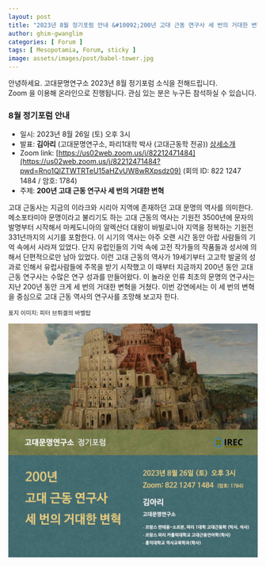 ```yaml
---
layout: post
title: "2023년 8월 정기포럼 안내 &#10092;200년 고대 근동 연구사 세 번의 거대한 변혁&#10093;"
author: ghim-gwanglim
categories: [ Forum ]
tags: [ Mesopotamia, Forum, sticky ]
image: assets/images/post/babel-tower.jpg
---
```


안녕하세요. 고대문명연구소 2023년 8월 정기포럼 소식을 전해드립니다.<br> 
Zoom 을 이용해 온라인으로 진행됩니다. 관심 있는 분은 누구든 참석하실 수 있습니다. 


### 8월 정기포럼 안내
- 일시: 2023년 8월 26일 (토) 오후 3시
- 발표: __김아리__ (고대문명연구소, 파리1대학 박사 (고대근동학 전공)) [상세소개](/author-arkim)
- Zoom link: [https://us02web.zoom.us/j/82212471484](https://us02web.zoom.us/j/82212471484?pwd=Rno1QlZTWTRTeU15aHZvUW8wRXpsdz09)
  (회의 ID: 822 1247 1484 / 암호: 1784)
- 주제: __200년 고대 근동 연구사 세 번의 거대한 변혁__

고대 근동사는 지금의 이라크와 시리아 지역에 존재하던 고대 문명의 역사를 의미한다. 메소포타미아 문명이라고 불리기도 하는 고대 근동의 역사는 기원전 3500년에 문자의 발명부터 시작해서 마케도니아의 알렉산더 대왕이 바빌로니아 지역을 정복하는 기원전 331년까지의 시기를 포함한다. 이 시기의 역사는 아주 오랜 시간 동안 아랍 사람들의 기억 속에서 사라져 있었다. 단지 유럽인들의 기억 속에 고전 작가들의 작품들과 성서에 의해서 단편적으로만 남아 있었다. 이런 고대 근동의 역사가 19세기부터 고고학 발굴의 성과로 인해서 유럽사람들에 주목을 받기 시작했고 이 때부터 지금까지 200년 동안 고대 근동 연구사는 수많은 연구 성과를 만들어왔다. 이 놀라운 인류 최초의 문명의 연구사는 지난 200년 동안 크게 세 번의 거대한 변혁을 거쳤다. 이번 강연에서는 이 세 번의 변혁을 중심으로 고대 근동 역사의 연구사를 조망해 보고자 한다.

<span class="text-muted"><small>표지 이미지: 피터 브뤼겔의 바벨탑</small></span>

![](/assets/images/post/irec-seminar-poster-2023-08.jpg)
